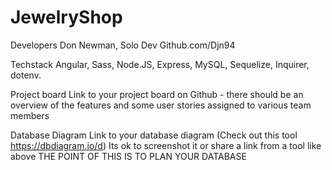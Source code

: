 # JewelryShop

Developers
Don Newman, Solo Dev
Github.com/Djn94

Techstack
Angular, Sass, Node.JS, Express, MySQL, Sequelize, Inquirer, dotenv.

Project board
Link to your project board on Github - there should be an overview of the features and some user stories assigned to various team members

Database Diagram
Link to your database diagram (Check out this tool https://dbdiagram.io/d)
Its ok to screenshot it or share a link from a tool like above
THE POINT OF THIS IS TO PLAN YOUR DATABASE
